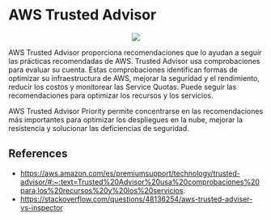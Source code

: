 # AWS Trusted Advisor

<p align="center">
  <img src="https://github.com/dimasx010/knowledge/assets/105082657/a15f6b09-827b-4462-a4bb-57ae2ba8128f">
</p>

AWS Trusted Advisor proporciona recomendaciones que lo ayudan a seguir las prácticas recomendadas de AWS. Trusted Advisor usa comprobaciones para evaluar su cuenta. Estas comprobaciones identifican formas de optimizar su infraestructura de AWS, mejorar la seguridad y el rendimiento, reducir los costos y monitorear las Service Quotas. Puede seguir las recomendaciones para optimizar los recursos y los servicios.

AWS Trusted Advisor Priority permite concentrarse en las recomendaciones más importantes para optimizar los despliegues en la nube, mejorar la resistencia y solucionar las deficiencias de seguridad.

## References
- https://aws.amazon.com/es/premiumsupport/technology/trusted-advisor/#:~:text=Trusted%20Advisor%20usa%20comprobaciones%20para,los%20recursos%20y%20los%20servicios.
- https://stackoverflow.com/questions/48136254/aws-trusted-adviser-vs-inspector
